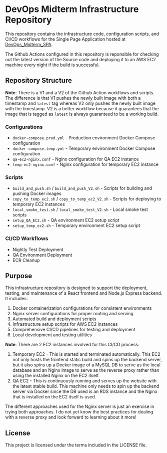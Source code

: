 # DevOps Midterm Infrastructure Repository

This repository contains the infrastructure code, configuration scripts, and CI/CD workflows for the Single Page Application hosted at [DevOps_Midterm_SPA](https://github.com/lawrenceslng/DevOps_Midterm_SPA).

The Github Actions configured in this repository is reponsible for checking out the latest version of the Source code and deploying it to an AWS EC2 machine every night if the build is successful.

## Repository Structure

**Note**: There is a V1 and a V2 of the Github Action workflows and scripts. The difference is that V1 pushes the newly built image with both a timestamp and `latest` tag whereas V2 only pushes the newly built image with the timestamp. V2 is a better workflow because it guarantees that the image that is tagged as `latest` is always guaranteed to be a working build.

### Configurations
- `docker-compose.prod.yml` - Production environment Docker Compose configuration
- `docker-compose.temp.yml` - Temporary environment Docker Compose configuration
- `qa-ec2-nginx.conf` - Nginx configuration for QA EC2 instance
- `temp-ec2-nginx.conf` - Nginx configuration for temporary EC2 instance

### Scripts
- `build_and_push.sh` / `build_and_push_V2.sh` - Scripts for building and pushing Docker images
- `copy_to_temp_ec2.sh` / `copy_to_temp_ec2_V2.sh` - Scripts for deploying to temporary EC2 instances
- `local_smoke_test.sh` / `local_smoke_test_V2.sh` - Local smoke test scripts
- `setup_QA_EC2.sh` - QA environment EC2 setup script
- `setup_temp_ec2.sh` - Temporary environment EC2 setup script

### CI/CD Workflows
- Nightly Test Deployment
- QA Environment Deployment
- ECR Cleanup

## Purpose

This infrastructure repository is designed to support the deployment, testing, and maintenance of a React frontend and Node.js Express backend. It includes:

1. Docker containerization configurations for consistent environments
2. Nginx server configurations for proper routing and serving
3. Automated build and deployment scripts
4. Infrastructure setup scripts for AWS EC2 instances
5. Comprehensive CI/CD pipelines for testing and deployment
6. Local development and testing utilities

**Note**: There are 2 EC2 instances involved for this CI/CD process: 
1. Temporary EC2 - This is started and terminated automatically. This EC2 not only hosts the frontend static build and spins up the backend server, but it also spins up a Docker image of a MySQL DB to serve as the local database and an Nginx image to serve as the reverse proxy rather than using the installed Nginx on the EC2 itself.
2. QA EC2 - This is continuously running and serves up the website with the latest stable build. This machine only needs to spin up the backend server via Docker since the DB used is an RDS instance and the Nginx that is installed on the EC2 itself is used.

The different approaches used for the Nginx server is just an exercise in trying both approaches. I do not yet know the best practices for dealing with a reverse proxy and look forward to learning about it more!

## License

This project is licensed under the terms included in the LICENSE file.